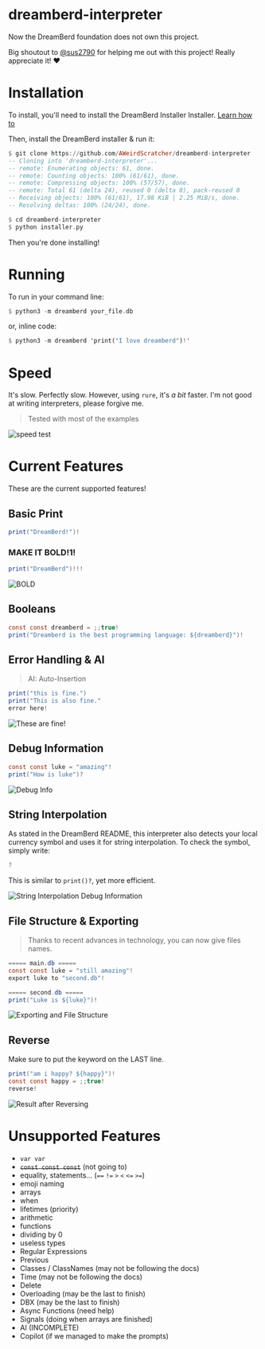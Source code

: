 # dreamberd-interpreter
Now the DreamBerd foundation does not own this project.

Big shoutout to [@sus2790](https://github.com/sus2790) for helping me out with this project! Really appreciate it! :heart:

# Installation
To install, you'll need to install the DreamBerd Installer Installer. [Learn how to](https://github.com/git-guides/install-git)

Then, install the DreamBerd installer & run it:
```haskell
$ git clone https://github.com/AWeirdScratcher/dreamberd-interpreter
-- Cloning into 'dreamberd-interpreter'...
-- remote: Enumerating objects: 61, done.
-- remote: Counting objects: 100% (61/61), done.
-- remote: Compressing objects: 100% (57/57), done.
-- remote: Total 61 (delta 24), reused 0 (delta 0), pack-reused 0
-- Receiving objects: 100% (61/61), 17.98 KiB | 2.25 MiB/s, done.
-- Resolving deltas: 100% (24/24), done.

$ cd dreamberd-interpreter
$ python installer.py
```

Then you're done installing!

# Running
To run in your command line:
```haskell
$ python3 -m dreamberd your_file.db
```

or, inline code:
```haskell
$ python3 -m dreamberd 'print("I love dreamberd")!'
```

# Speed
It's slow. Perfectly slow. However, using `rure`, it's *a bit* faster. I'm not good at writing interpreters, please forgive me.

> Tested with most of the examples

![speed test](https://github.com/AWeirdScratcher/dreamberd-interpreter/assets/90096971/450ad902-0960-40da-8a98-fa9c1119a7b4)


# Current Features
These are the current supported features!

## Basic Print
```java
print("DreamBerd!")!
```

### MAKE IT BOLD!1!
```java
print("DreamBerd")!!!
```
![BOLD](https://github.com/AWeirdScratcher/dreamberd-interpreter/assets/90096971/026bfc3f-7248-4d14-89ee-b74010c7a79b)

## Booleans
```java
const const dreamberd = ;;true!
print("Dreamberd is the best programming language: ${dreamberd}")!
```

## Error Handling & AI
> AI: Auto-Insertion
```java
print("this is fine.")
print("This is also fine."
error here!
```

![These are fine!](https://github.com/AWeirdScratcher/dreamberd-interpreter/assets/90096971/05439820-bf7b-4eea-86f3-a64309803622)

## Debug Information
```java
const const luke = "amazing"!
print("How is luke")?
```

![Debug Info](https://github.com/AWeirdScratcher/dreamberd-interpreter/assets/90096971/90017b61-2626-40f4-bd18-9665a6da8fcc)

## String Interpolation
As stated in the DreamBerd README, this interpreter also detects your local currency symbol and uses it for string interpolation. To check the symbol, simply write:
```java
?
```
This is similar to `print()?`, yet more efficient.

![String Interpolation Debug Information](https://github.com/AWeirdScratcher/dreamberd-interpreter/assets/90096971/8168dd36-bf08-4567-b52a-fd006af44f6b)


## File Structure & Exporting
> Thanks to recent advances in technology, you can now give files names.
```java
===== main.db =====
const const luke = "still amazing"!
export luke to "second.db"!

===== second.db =====
print("Luke is ${luke}")!
```

![Exporting and File Structure](https://github.com/AWeirdScratcher/dreamberd-interpreter/assets/90096971/29eeed9f-3607-4dae-bb24-ac39c7883a52)

## Reverse
Make sure to put the keyword on the LAST line.
```java
print("am i happy? ${happy}")!
const const happy = ;;true!
reverse!
```
![Result after Reversing](https://github.com/AWeirdScratcher/dreamberd-interpreter/assets/90096971/984bee0c-87ff-4adb-93dd-133599a0d95e)


# Unsupported Features
- `var var`
- ~~`const const const`~~ (not going to)
- equality, statements... (`==` `!=` `>` `<` `<=` `>=`)
- emoji naming
- arrays
- when
- lifetimes (priority)
- arithmetic
- functions
- dividing by 0
- useless types
- Regular Expressions
- Previous
- Classes / ClassNames (may not be following the docs)
- Time (may not be following the docs)
- Delete
- Overloading (may be the last to finish)
- DBX (may be the last to finish)
- Async Functions (need help)
- Signals (doing when arrays are finished)
- AI (INCOMPLETE)
- Copilot (if we managed to make the prompts)
